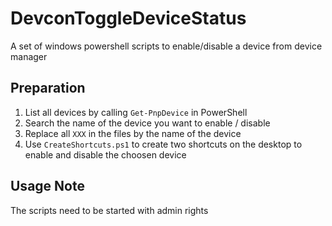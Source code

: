 # DevconToggleDeviceStatus
A set of windows powershell scripts to enable/disable a device from device manager

## Preparation
1. List all devices by calling `Get-PnpDevice` in PowerShell
2. Search the name of the device you want to enable / disable
3. Replace all `XXX` in the files by the name of the device
4. Use `CreateShortcuts.ps1` to create two shortcuts on the desktop to enable and disable the choosen device

## Usage Note
The scripts need to be started with admin rights

